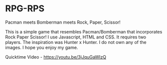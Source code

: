 # RPG-RPS
Pacman meets Bomberman meets Rock, Paper, Scissor!


This is a simple game that resembles Pacman/Bomberman that incorporates Rock Paper Scissor! I use Javascript, HTML and CSS. It requires two players. The inspiration was Hunter x Hunter. I do not own any of the images. I hope you enjoy my game.

Quicktime Video - https://youtu.be/3jJquGaWIzQ
